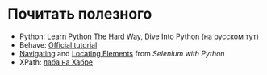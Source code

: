 Почитать полезного
==================

- Python: [Learn Python The Hard Way](http://learnpythonthehardway.org/book/), Dive Into Python (на русском [тут](http://ru.diveintopython.net/))
- Behave: [Official tutorial](https://behave.readthedocs.org/en/latest/tutorial.html)
- [Navigating](http://selenium-python.readthedocs.org/en/latest/navigating.html) and [Locating Elements](http://selenium-python.readthedocs.org/en/latest/locating-elements.html) from *Selenium with Python*
- XPath: [лаба на Хабре](http://habrahabr.ru/post/114772/)
